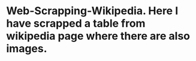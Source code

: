 # Web-Scrapping-Wikipedia. Here I have scrapped a table from wikipedia page where there are also images.
